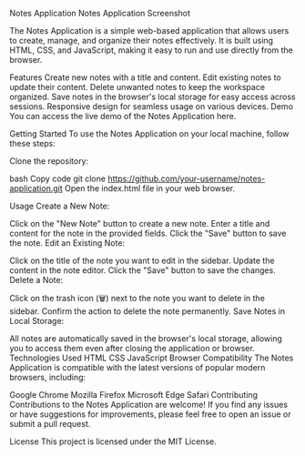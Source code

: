 Notes Application
Notes Application Screenshot

The Notes Application is a simple web-based application that allows users to create, manage, and organize their notes effectively. It is built using HTML, CSS, and JavaScript, making it easy to run and use directly from the browser.

Features
Create new notes with a title and content.
Edit existing notes to update their content.
Delete unwanted notes to keep the workspace organized.
Save notes in the browser's local storage for easy access across sessions.
Responsive design for seamless usage on various devices.
Demo
You can access the live demo of the Notes Application here.

Getting Started
To use the Notes Application on your local machine, follow these steps:

Clone the repository:

bash
Copy code
git clone https://github.com/your-username/notes-application.git
Open the index.html file in your web browser.

Usage
Create a New Note:

Click on the "New Note" button to create a new note.
Enter a title and content for the note in the provided fields.
Click the "Save" button to save the note.
Edit an Existing Note:

Click on the title of the note you want to edit in the sidebar.
Update the content in the note editor.
Click the "Save" button to save the changes.
Delete a Note:

Click on the trash icon (🗑️) next to the note you want to delete in the sidebar.
Confirm the action to delete the note permanently.
Save Notes in Local Storage:

All notes are automatically saved in the browser's local storage, allowing you to access them even after closing the application or browser.
Technologies Used
HTML
CSS
JavaScript
Browser Compatibility
The Notes Application is compatible with the latest versions of popular modern browsers, including:

Google Chrome
Mozilla Firefox
Microsoft Edge
Safari
Contributing
Contributions to the Notes Application are welcome! If you find any issues or have suggestions for improvements, please feel free to open an issue or submit a pull request.

License
This project is licensed under the MIT License.
